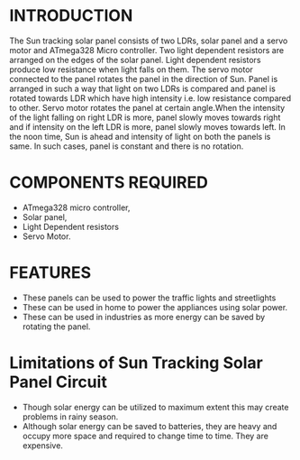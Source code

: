 # INTRODUCTION
The Sun tracking solar panel consists of two LDRs, solar panel and a servo motor and ATmega328 Micro controller.
Two light dependent resistors are arranged on the edges of the solar panel. Light dependent resistors produce low resistance when light falls on them. The servo motor connected to the panel rotates the panel in the direction of Sun. Panel is arranged in such a way that light on two LDRs is compared and panel is rotated towards LDR which have high intensity i.e. low resistance compared to other. Servo motor rotates the panel at certain angle.When the intensity of the light falling on right LDR is more, panel slowly moves towards right and if intensity on the left LDR is more, panel slowly moves towards left. In the noon time, Sun is ahead and intensity of light on both the panels is same. In such cases, panel is constant and there is no rotation.

# COMPONENTS REQUIRED
* ATmega328 micro controller,
* Solar panel, 
* Light Dependent resistors 
* Servo Motor.

# FEATURES
* These panels can be used to power the traffic lights and streetlights
* These can be used in home to power the appliances using solar power.
* These can be used in industries as more energy can be saved by rotating the panel.
# Limitations of Sun Tracking Solar Panel Circuit
* Though solar energy can be utilized to maximum extent this may create problems in rainy season.
* Although solar energy can be saved to batteries, they are heavy and occupy more space and required to change time to time.
They are expensive.
